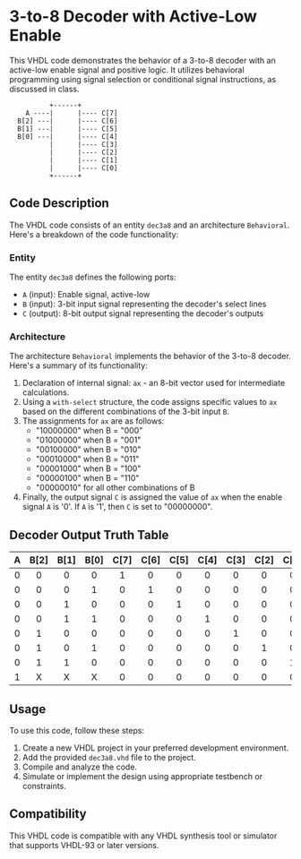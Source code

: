 # 3-to-8 Decoder with Active-Low Enable

This VHDL code demonstrates the behavior of a 3-to-8 decoder with an active-low enable signal and positive logic. It utilizes behavioral programming using signal selection or conditional signal instructions, as discussed in class.
                                 
              +------+            
        A ----|      |---- C[7]  
      B[2] ---|      |---- C[6]  
      B[1] ---|      |---- C[5]  
      B[0] ---|      |---- C[4]  
              |      |---- C[3]  
              |      |---- C[2]  
              |      |---- C[1]  
              |      |---- C[0]  
              +------+            

## Code Description

The VHDL code consists of an entity `dec3a8` and an architecture `Behavioral`. Here's a breakdown of the code functionality:

### Entity

The entity `dec3a8` defines the following ports:

- `A` (input): Enable signal, active-low
- `B` (input): 3-bit input signal representing the decoder's select lines
- `C` (output): 8-bit output signal representing the decoder's outputs

### Architecture

The architecture `Behavioral` implements the behavior of the 3-to-8 decoder. Here's a summary of its functionality:

1. Declaration of internal signal: `ax` - an 8-bit vector used for intermediate calculations.
2. Using a `with-select` structure, the code assigns specific values to `ax` based on the different combinations of the 3-bit input `B`.
3. The assignments for `ax` are as follows:
   - "10000000" when B = "000"
   - "01000000" when B = "001"
   - "00100000" when B = "010"
   - "00010000" when B = "011"
   - "00001000" when B = "100"
   - "00000100" when B = "110"
   - "00000010" for all other combinations of B
4. Finally, the output signal `C` is assigned the value of `ax` when the enable signal `A` is '0'. If `A` is '1', then `C` is set to "00000000".

## Decoder Output Truth Table
|  A  |  B[2]  |  B[1]  |  B[0]  |  C[7]  |  C[6]  |  C[5]  |  C[4]  |  C[3]  |  C[2]  |  C[1]  |  C[0]  |
|:---:|:------:|:------:|:------:|:------:|:------:|:------:|:------:|:------:|:------:|:------:|:------:|
|  0  |   0    |   0    |   0    |   1    |   0    |   0    |   0    |   0    |   0    |   0    |   0    |
|  0  |   0    |   0    |   1    |   0    |   1    |   0    |   0    |   0    |   0    |   0    |   0    |
|  0  |   0    |   1    |   0    |   0    |   0    |   1    |   0    |   0    |   0    |   0    |   0    |
|  0  |   0    |   1    |   1    |   0    |   0    |   0    |    1   |   0    |   0    |   0    |   0    |
|  0  |   1    |   0    |   0    |   0    |   0    |   0    |   0    |   1    |   0    |   0    |   0    |
|  0  |   1    |   0    |   1    |   0    |   0    |   0    |   0    |   0    |   1    |   0    |   0    |
|  0  |   1    |   1    |   0    |   0    |   0    |   0    |   0    |   0    |   0    |   1    |   0    |
|  1  |   X    |   X    |   X    |   0    |   0    |   0    |   0    |   0    |   0    |   0    |   0    |

## Usage

To use this code, follow these steps:

1. Create a new VHDL project in your preferred development environment.
2. Add the provided `dec3a8.vhd` file to the project.
3. Compile and analyze the code.
4. Simulate or implement the design using appropriate testbench or constraints.

## Compatibility

This VHDL code is compatible with any VHDL synthesis tool or simulator that supports VHDL-93 or later versions.
